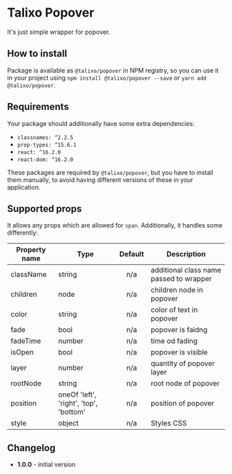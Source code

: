# Talixo Popover

It's just simple wrapper for popover.

## How to install

Package is available as `@talixo/popover` in NPM registry, so you can use it in your project
using `npm install @talixo/popover --save` or `yarn add @talixo/popover`.

## Requirements

Your package should additionally have some extra dependencies:

- `classnames: ^2.2.5`
- `prop-types: ^15.6.1`
- `react: ^16.2.0`
- `react-dom: ^16.2.0`

These packages are required by `@talixo/popover`, but you have to install them manually,
to avoid having different versions of these in your application.

## Supported props

It allows any props which are allowed for `span`. Additionally, it handles some differently:

Property name | Type      | Default | Description                    
--------------|-----------|:-------:|--------------------------------
className     | string    | n/a     | additional class name passed to wrapper
children      | node      | n/a     | children node in popover
color         | string    | n/a     | color of text in popover
fade          | bool      | n/a     | popover is faidng
fadeTime      | number    | n/a     | time od fading
isOpen        | bool      | n/a     | popover is visible
layer         | number    | n/a     | quantity of popover layer
rootNode      | string    | n/a     | root node of popover
position      | oneOf 'left', 'right', 'top', 'bottom' | n/a    | position of popover
style         | object    | n/a     | Styles CSS

## Changelog

- **1.0.0** - initial version